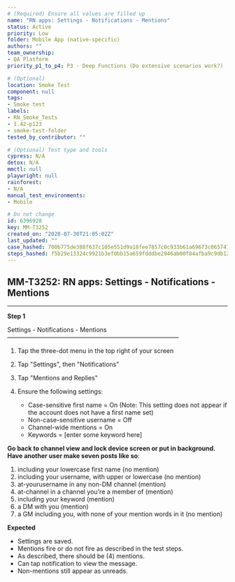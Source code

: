 ```yaml
---
# (Required) Ensure all values are filled up
name: "RN apps: Settings - Notifications - Mentions"
status: Active
priority: Low
folder: Mobile App (native-specific)
authors: ""
team_ownership: 
- QA Platform
priority_p1_to_p4: P3 - Deep Functions (Do extensive scenarios work?)

# (Optional)
location: Smoke Test
component: null
tags:
- Smoke test
labels: 
- RN_Smoke_Tests
- 1.42-p123
- smoke-test-folder
tested_by_contributor: ""

# (Optional) Test type and tools
cypress: N/A
detox: N/A
mmctl: null
playwright: null
rainforest: 
- N/A
manual_test_environments:
- Mobile

# Do not change
id: 6396928
key: MM-T3252
created_on: "2020-07-30T21:05:02Z"
last_updated: ""
case_hashed: 700b775de388f637c105e551d9a18fee7857c0c933b61a69673c065747a7d939b4cf4db5b145ad556002737499668b1b
steps_hashed: f5b29e13324c9921b3ef0bb15a659fdddbe2946ab00f84afba9c9db12ede392fd698ef3223d213074de7e7e250b31f5d
---
```


<!-- (Auto-generated) Based on frontmatter's "key" and "name" -->

## MM-T3252: RN apps: Settings - Notifications - Mentions

---

**Step 1**

Settings - Notifications - Mentions\
————————————————————————————

1. Tap the three-dot menu in the top right of your screen

2. Tap "Settings", then "Notifications"

3. Tap "Mentions and Replies"

4. Ensure the following settings:

   - Case-sensitive first name = On (Note: This setting does not appear if the account does not have a first name set)
   - Non-case-sensitive username = Off
   - Channel-wide mentions = On
   - Keywords = \[enter some keyword here]

**Go back to channel view and lock device screen or put in background.\
Have another user make seven posts like so**:

1. including your lowercase first name (no mention)
2. including your username, with upper or lowercase (no mention)
3. at-yourusername in any non-DM channel (mention)
4. at-channel in a channel you're a member of (mention)
5. including your keyword (mention)
6. a DM with you (mention)
7. a GM including you, with none of your mention words in it (no mention)

**Expected**

- Settings are saved.
- Mentions fire or do not fire as described in the test steps.
- As described, there should be (4) mentions.
- Can tap notification to view the message.
- Non-mentions still appear as unreads.
